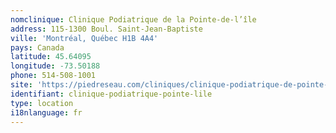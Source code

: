 ```yaml
---
nomclinique: Clinique Podiatrique de la Pointe-de-l’île
address: 115-1300 Boul. Saint-Jean-Baptiste
ville: 'Montréal, Québec H1B 4A4'
pays: Canada
latitude: 45.64095
longitude: -73.50188
phone: 514-508-1001
site: 'https://piedreseau.com/cliniques/clinique-podiatrique-de-pointe-de-lile/'
identifiant: clinique-podiatrique-pointe-lile
type: location
i18nlanguage: fr
---
```


